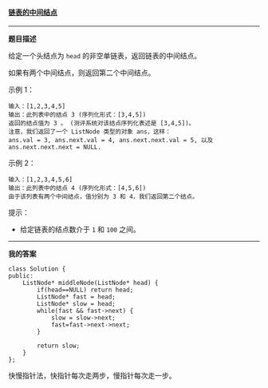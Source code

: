 ####  [链表的中间结点](https://leetcode-cn.com/problems/middle-of-the-linked-list/)

***

**题目描述**

给定一个头结点为 `head` 的非空单链表，返回链表的中间结点。

如果有两个中间结点，则返回第二个中间结点。

示例 1：

```
输入：[1,2,3,4,5]
输出：此列表中的结点 3 (序列化形式：[3,4,5])
返回的结点值为 3 。 (测评系统对该结点序列化表述是 [3,4,5])。
注意，我们返回了一个 ListNode 类型的对象 ans，这样：
ans.val = 3, ans.next.val = 4, ans.next.next.val = 5, 以及 ans.next.next.next = NULL.
```

示例 2：

```
输入：[1,2,3,4,5,6]
输出：此列表中的结点 4 (序列化形式：[4,5,6])
由于该列表有两个中间结点，值分别为 3 和 4，我们返回第二个结点。
```

提示：

- 给定链表的结点数介于 `1` 和 `100` 之间。

***

**我的答案**

```
class Solution {
public:
    ListNode* middleNode(ListNode* head) {
        if(head==NULL) return head;
        ListNode* fast = head;
        ListNode* slow = head;
        while(fast && fast->next) {
            slow = slow->next;
            fast=fast->next->next;
        }

        return slow;
    }
};
```

快慢指针法，快指针每次走两步，慢指针每次走一步。